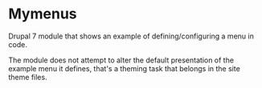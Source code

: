 # Mymenus

Drupal 7 module that shows an example of defining/configuring a menu in code.

The module does not attempt to alter the default presentation of the example
menu it defines, that's a theming task that belongs in the site theme files.
